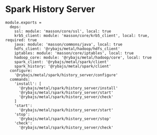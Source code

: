 
# Spark History Server

    module.exports =
      deps:
        ssl: module: 'masson/core/ssl', local: true
        krb5_client: module: 'masson/core/krb5_client', local: true, required: true
        java: module: 'masson/commons/java', local: true
        hdfs_client: '@rybajs/metal/hadoop/hdfs_client'
        iptables: module: 'masson/core/iptables', local: true
        hadoop_core: module: '@rybajs/metal/hadoop/core', local: true
        spark_client: '@rybajs/metal/spark/client'
        spark_history: '@rybajs/metal/spark/client'
      configure:
        '@rybajs/metal/spark/history_server/configure'
      commands:
        'install': [
          '@rybajs/metal/spark/history_server/install'
          '@rybajs/metal/spark/history_server/start'
          '@rybajs/metal/spark/history_server/check'
        ]
        'start':
          '@rybajs/metal/spark/history_server/start'
        'stop':
          '@rybajs/metal/spark/history_server/stop'
        'check':
          '@rybajs/metal/spark/history_server/check'
